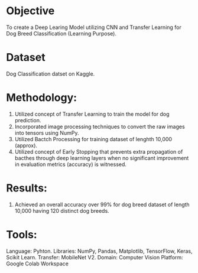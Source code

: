 # Objective
To create a Deep Learing Model utilizing CNN and Transfer Learning for Dog Breed Classification (Learning Purpose).

# Dataset
Dog Classification datset on Kaggle.

# Methodology:
 1. Utilized concept of Transfer Learning to train the model for dog prediction.
 2. Incorporated image processing techniques to convert the raw images into tensors using NumPy.
 3. Utilized Bactch Processing for training dataset of lenghth 10,000 (approx).
 4. Utilized concept of Early Stopping that prevents extra propagation of bacthes through deep learning layers when
    no significant improvement in evaluation metrics (accuracy) is witnessed.

# Results:
1. Achieved an overall accuracy over 99% for dog breed dataset of length 10,000 having 120 distinct dog breeds.

# Tools:
Language: Pyhton.
Libraries: NumPy, Pandas, Matplotlib, TensorFlow, Keras, Scikit Learn.
Transfer: MobileNet V2.
Domain: Computer Vision
Platform: Google Colab Workspace
